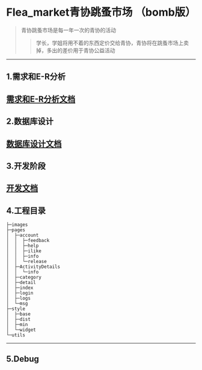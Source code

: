 # Flea_market青协跳蚤市场 （bomb版）

> 青协跳蚤市场是每一年一次的青协的活动
>> 学长，学姐将用不着的东西定价交给青协，青协将在跳蚤市场上卖掉，多出的差价用于青协公益活动

---
## 1.需求和E-R分析
[需求和E-R分析文档](https://github.com/danyanp/Flea-market/blob/master/E_R.md)
---
## 2.数据库设计
[数据库设计文档](https://github.com/danyanp/Flea-market/blob/master/SqlDesigh.md)
---
## 3.开发阶段
[开发文档](https://github.com/danyanp/Flea-market/blob/master/Developing.md)
---
## 4.工程目录
```
├─images
├─pages
│  ├─account
│  │  ├─feedback
│  │  ├─help
│  │  ├─ilike
│  │  ├─info
│  │  └─release
│  ├─ActivityDetails
│  │  └─info
│  ├─category
│  ├─detail
│  ├─index
│  ├─login
│  ├─logs
│  └─msg
├─style
│  ├─base
│  ├─dist
│  ├─min
│  └─widget
└─utils
```
---
## 5.Debug
